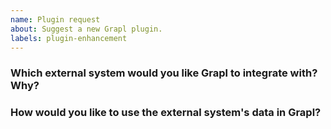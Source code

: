 ```yaml
---
name: Plugin request
about: Suggest a new Grapl plugin.
labels: plugin-enhancement
---
```


<!-- Thank you for filing this plugin request! We aim to provide a
rich plugin ecosystem, and your request helps us to determine how to
prioritize development effort. Please focus on the user story e.g. "as
a Grapl user I want to..." rather than prescribing solutions. -->

### Which external system would you like Grapl to integrate with? Why?

<!-- Please provide a detailed explanation and links to any relevant
external sources -->

### How would you like to use the external system's data in Grapl?

<!-- Please provide a detailed explanation and links to any relevant
external sources -->
